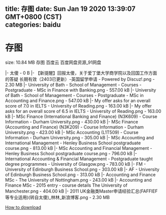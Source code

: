 
title: 存图
date: Sun Jan 19 2020 13:39:07 GMT+0800 (CST)    
categories: baidu
---

# 存图
size: 10.84 MB
 存图 百度云 百度网盘资源_91网盘
 
|- 太傻 - 0 B
|- 【新提醒】回报太傻，关于爱丁堡大学商学院以及回国工作方面的答疑 长期有效（2403已更新）-英国留学申请 - Powered by Discuz!.png - 2.30 MB
|- University of Bath - School of Management - Courses - Postgraduate - MSc in Finance with Banking.png - 557.00 kB
|- University of Bath - School of Management - Courses - Postgraduate - MSc in Accounting and Finance.png - 547.00 kB
|- My offer asks for an overall score of 7.0 in IELTS - University of Reading.png - 163.00 kB
|- My offer asks for an overall score of 6.5 in IELTS - University of Reading.png - 163.00 kB
|- MSc Finance (International Banking and Finance) (N3K609) - Course Information - Durham University.png - 430.00 kB
|- MSc Finance (Accounting and Finance) (N3K209) - Course Information - Durham University.png - 423.00 kB
|- MSc Accounting (L1T509) - Course Information - Durham University.png - 305.00 kB
|- MSc Accounting and International Management - Henley Business School postgraduate course.png - 813.00 kB
|- MSc Accounting and Financial Management - Henley Business School postgraduate course.png - 796.00 kB
|- International Accounting & Financial Management - Postgraduate taught degree programmes - University of Glasgow.png - 783.00 kB
|- FM - University of Edinburgh Business School.png - 303.00 kB
|- AF - University of Edinburgh Business School.png - 313.00 kB
|- Accounting and Finance MSc - The University of Nottingham.png - 243.00 kB
|- Accounting and Finance MSc - 2015 entry - course details  The University of Manchester.png - 404.00 kB
|- 2011 UK金融类Master申请经验汇总(FAFFIEF等专业适用)(转自太傻)_林林_新浪博客.png - 2.30 MB

[How to download](https://bpcam.bemobtrk.com/go/2ceec3aa-1ca2-46d6-b9ff-aaa5c184517c?jno=2894)